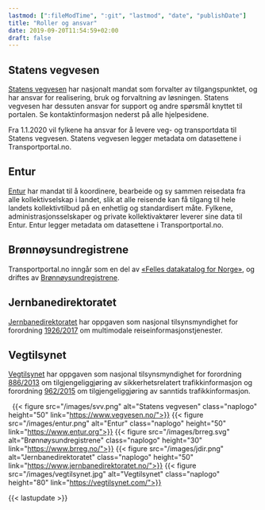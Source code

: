 ```yaml
---
lastmod: [":fileModTime", ":git", "lastmod", "date", "publishDate"]
title: "Roller og ansvar"
date: 2019-09-20T11:54:59+02:00
draft: false
---
```



## Statens vegvesen
[Statens vegvesen](https://www.vegvesen.no/) har nasjonalt mandat som forvalter av tilgangspunktet, og har ansvar for realisering, bruk og forvaltning av løsningen. Statens vegvesen har dessuten ansvar for support og andre spørsmål knyttet til portalen. Se kontaktinformasjon nederst på alle hjelpesidene.

Fra 1.1.2020 vil fylkene ha ansvar for å levere veg- og transportdata til Statens vegvesen. Statens vegvesen legger metadata om datasettene i Transportportal.no.


## Entur
[Entur](https://www.entur.org/) har mandat til å koordinere, bearbeide og sy sammen reisedata fra alle kollektivselskap i landet, slik at alle reisende kan få tilgang til hele landets kollektivtilbud på en enhetlig og standardisert måte. Fylkene, administrasjonsselskaper og private kollektivaktører leverer sine data til Entur. Entur legger metadata om datasettene i Transportportal.no.

## Brønnøysundregistrene
 Transportportal.no inngår som en del av [«Felles datakatalog for Norge»](https://fellesdatakatalog.brreg.no/), og driftes av [Brønnøysundregistrene](https://www.brreg.no/).

## Jernbanedirektoratet
[Jernbanedirektoratet](https://www.jernbanedirektoratet.no/) har oppgaven som nasjonal tilsynsmyndighet for forordning [1926/2017](https://europalov.no/rettsakt/rammeverk-for-iverksetting-av-intelligente-transportsystemer-innen-veitransport-utfyllende/id-10179) om multimodale reiseinformasjonstjenester.

## Vegtilsynet
[Vegtilsynet](https://vegtilsynet.com/) har oppgaven som nasjonal tilsynsmyndighet for forordning [886/2013](https://lovdata.no/dokument/SF/forskrift/2015-12-16-1692) om tilgjengeliggjøring av sikkerhetsrelatert trafikkinformasjon og forordning [962/2015](https://lovdata.no/dokument/SF/forskrift/2016-12-15-1600) om tilgjengeliggjøring av sanntids trafikkinformasjon.


 
{{< figure src="/images/svv.png" alt="Statens vegvesen"
    class="naplogo" height="50" link="https://www.vegvesen.no/">}}
{{< figure src="/images/entur.png" alt="Entur"
    class="naplogo" height="50" link="https://www.entur.org">}}
{{< figure src="/images/brreg.svg" alt="Brønnøysundregistrene"
    class="naplogo" height="30" link="https://www.brreg.no/">}}
{{< figure src="/images/jdir.png" alt="Jernbanedirektoratet"
        class="naplogo" height="50" link="https://www.jernbanedirektoratet.no/">}}
{{< figure src="/images/vegtilsynet.jpg" alt="Vegtilsynet"
        class="naplogo" height="80" link="https://vegtilsynet.com/">}}

{{< lastupdate >}}
